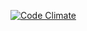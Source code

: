 [![Code Climate](https://codeclimate.com/github/andreluis00/mata62/badges/gpa.svg)](https://codeclimate.com/github/andreluis00/mata62)